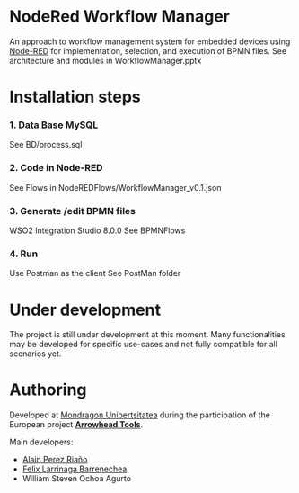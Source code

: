 # NodeRed Workflow Manager

An approach to workflow management system for embedded devices using [Node-RED](http://nodered.org) for implementation, selection, and execution of BPMN files. See architecture and modules in WorkflowManager.pptx

# Installation steps
### 1. Data Base MySQL
See BD/process.sql

### 2. Code in Node-RED 
See Flows in NodeREDFlows/WorkflowManager_v0.1.json

### 3. Generate /edit BPMN files
WSO2 Integration Studio 8.0.0
See BPMNFlows

### 4. Run 
Use Postman as the client
See PostMan folder

# Under development

The project is still under development at this moment. Many functionalities may be developed for specific use-cases and not fully compatible for all scenarios yet.


# Authoring

Developed at [Mondragon Unibertsitatea](https://www.mondragon.edu/) during the participation of the European project [**Arrowhead Tools**](https://www.arrowhead.eu/arrowheadtools).

Main developers:
- [Alain Perez Riaño](https://www.mondragon.edu/en/bachelor-degree-computer-engineering/lecturers/-/profesor/alain-perez-riano)
- [Felix Larrinaga Barrenechea](https://www.mondragon.edu/en/bachelor-degree-computer-engineering/lecturers/-/profesor/felix-larrinaga-barrenechea)
- William Steven Ochoa Agurto
